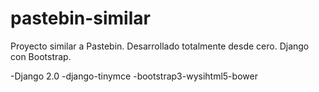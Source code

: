 # pastebin-similar
Proyecto similar a Pastebin. Desarrollado totalmente desde cero. Django con Bootstrap.

-Django 2.0
-django-tinymce
-bootstrap3-wysihtml5-bower
